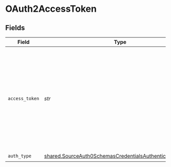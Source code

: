 # OAuth2AccessToken


## Fields

| Field                                                                                                                                                                                                                                                                           | Type                                                                                                                                                                                                                                                                            | Required                                                                                                                                                                                                                                                                        | Description                                                                                                                                                                                                                                                                     | Example                                                                                                                                                                                                                                                                         |
| ------------------------------------------------------------------------------------------------------------------------------------------------------------------------------------------------------------------------------------------------------------------------------- | ------------------------------------------------------------------------------------------------------------------------------------------------------------------------------------------------------------------------------------------------------------------------------- | ------------------------------------------------------------------------------------------------------------------------------------------------------------------------------------------------------------------------------------------------------------------------------- | ------------------------------------------------------------------------------------------------------------------------------------------------------------------------------------------------------------------------------------------------------------------------------- | ------------------------------------------------------------------------------------------------------------------------------------------------------------------------------------------------------------------------------------------------------------------------------- |
| `access_token`                                                                                                                                                                                                                                                                  | *str*                                                                                                                                                                                                                                                                           | :heavy_check_mark:                                                                                                                                                                                                                                                              | Also called <a href="https://auth0.com/docs/secure/tokens/access-tokens/get-management-api-access-tokens-for-testing">API Access Token </a> The access token used to call the Auth0 Management API Token. It's a JWT that contains specific grant permissions knowns as scopes. |                                                                                                                                                                                                                                                                                 |
| `auth_type`                                                                                                                                                                                                                                                                     | [shared.SourceAuth0SchemasCredentialsAuthenticationMethod](../../models/shared/sourceauth0schemascredentialsauthenticationmethod.md)                                                                                                                                            | :heavy_check_mark:                                                                                                                                                                                                                                                              | N/A                                                                                                                                                                                                                                                                             | oauth2_access_token                                                                                                                                                                                                                                                             |